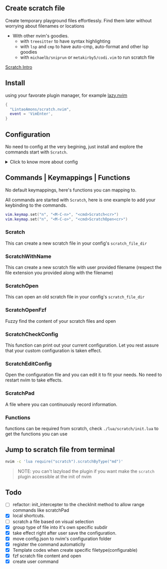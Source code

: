 ## Create scratch file

Create temporary playground files
effortlessly. Find them later without
worrying about filenames or locations

- With other nvim's goodies.
  - with `treesitter` to have syntax highlighting
  - with `lsp` and `cmp` to have auto-cmp, auto-format and other lsp goodies
  - with `michaelb/sniprun` or `metakirby5/codi.vim` to run scratch file

[Scratch Intro](https://github.com/LintaoAmons/scratch.nvim/assets/95092244/c1adff70-c8c5-4594-80e3-18d3e6b24d7a)


## Install

using your favorate plugin manager, for example [lazy.nvim](https://github.com/folke/lazy.nvim)

```lua
{
  "LintaoAmons/scratch.nvim",
  event = 'VimEnter',
}
```


## Configuration

No need to config at the very begining, just install and explore the commands start with `Scratch`.

<details>
<summary>Click to know more about config</summary>
  
The way to config this plugin is a little difference(simpler) with other nvim plugin.
  
You can use `ScratchEditConfig` to edit the config once some new type popup your mind and the config will take effect immediately

Here's default config after you inited the plugin

NOTE: you can't have comment in your config, since only plain json supported right now

```jsonc
{
  "filetypes": ["xml", "go", "lua", "js", "py", "sh"], // you can simply put filetype here
  "window_cmd": "edit", // 'vsplit' | 'split' | 'edit' | 'tabedit' | 'rightbelow vsplit'. Can use rightbelow or topleft etc. as modifier
  "scratch_file_dir": "/you_home_path/.cache/nvim/scratch.nvim",
  "filetype_details": {
    "go": {
      // or, you can have more control here
      "filename": "main", // the filename of the scratch file in the new directory
      "cursor": {
        "location": [4, 2], // default location of cursor in the scratch file
        "insert_mode": true // default mode
      },
      "requireDir": true, // true, if each scratch file requires a new directory
      "content": ["package main", "", "func main() {", "  ", "}"] // default content in the scratch file
    },
    "yaml": {}, // for same filetype. you can have different postfix
    "k8s.yaml": {
      "subdir": "learn-k8s" // and put this type into a specific subdir
    },
    "json": {}, // empty object is fine
    "gp.md": {
      // create `gp.nvim` chat file
      "cursor": {
        "location": [12, 2],
        "insert_mode": true
      },
      "content": [
        "# topic: ?",
        "",
        "- model: {\"top_p\":1,\"temperature\":0.7,\"model\":\"gpt-3.5-turbo-16k\"}",
        "- file: placeholder",
        "- role: You are a general AI assistant.",
        "",
        "Write your queries after 🗨:. Run :GpChatRespond to generate response.",
        "",
        "---",
        "",
        "🗨:",
        ""
      ]
    }
  },
  "localKeys": [
    // local keymapping for specific type of file
    {
      "filenameContains": ["gp"],
      "LocalKeys": [
        {
          "cmd": "<CMD>GpChatRespond<CR>",
          "key": "<C-k>k",
          "modes": ["n", "i", "v"]
        }
      ]
    }
  ]
}
```

### Init Configuration

- This is triggered automaticlly at the first time you try to use Scrach's commands, and can be manually called to change the configuration file path, and this allows you:
  - Put your configuration anywhere you want and can be tracked along with your other configuration with git
  - Have multiple configuration, and switch the configuration by change the configuration filepath with this command

```lua
:ScratchInitConfig
```

### Check current Configuration

```lua
:ScratchCheckConfig
```

### Edit Configuration

```lua
:ScratchEditConfig
```

**Note**: Don't need require restart nvim after change the config.

![show](https://github.com/LintaoAmons/scratch.nvim/assets/95092244/8e3fe968-91a5-4e86-a34e-84f9274b3355)

</details>

## Commands | Keymappings | Functions

No default keymappings, here's functions you can mapping to.

All commands are started with `Scratch`, here is one example to add your keybinding to the commands.

```lua
vim.keymap.set("n", "<M-C-n>", "<cmd>Scratch<cr>")
vim.keymap.set("n", "<M-C-o>", "<cmd>ScratchOpen<cr>")
```

### Scratch

This can create a new scratch file in your config's `scratch_file_dir`

### ScratchWithName

This can create a new scratch file with user provided filename (respect the file extension you provided along with the filename)

### ScratchOpen

This can open an old scratch file in your config's `scratch_file_dir`

### ScratchOpenFzf

Fuzzy find the content of your scratch files and open

### ScratchCheckConfig

This function can print out your current configuration. Let you rest assure that your custom configuration is taken effect.

### ScratchEditConfig

Open the configuration file and you can edit it to fit your needs. No need to restart nvim to take effects.

### ScratchPad

A file where you can continuously record information.

### Functions

functions can be required from scratch, check `./lua/scratch/init.lua` to get the functions you can use

## Jump to scratch file from terminal

```sh
nvim -c 'lua require("scratch").scratchByType("md")'
```

> NOTE: you can't lazyload the plugin if you want make the `scratch` plugin accessible at the init of nvim

## Todo

- [ ] refactor: init_intercepter to the checkInit method to allow range commands like scratchPad
- [x] local shortcuts.
- [ ] scratch a file based on visual selection
- [x] group type of file into it's own specific subdir
- [x] take effect right after user save the configuration.
- [x] move config.json to nvim's configuration folder
- [x] register the command automaticlly
- [x] Template codes when create specific filetype(configurable)
- [x] fzf scratch file content and open
- [x] create user command
